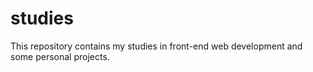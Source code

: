 # studies
This repository contains my studies in front-end web development and some personal projects.
